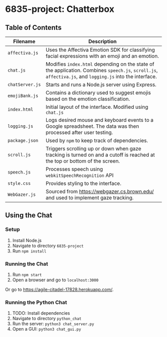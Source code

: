 # 6835-project: Chatterbox

## Table of Contents
| Filename        | Description |
| --------------- | ----------- |
| `affectiva.js`  | Uses the Affectiva Emotion SDK for classifying facial expressions with an emoji and an emotion. |
| `chat.js`       | Modifies `index.html` depending on the state of the application. Combines `speech.js`, `scroll.js`, `affectiva.js`, and `logging.js` into the interface. |
| `chatServer.js` | Starts and runs a Node.js server using Express. |
| `emojiBank.js`  | Contains a dictionary used to suggest emojis based on the emotion classification. |
| `index.html`    | Initial layout of the interface. Modified using `chat.js` |
| `logging.js`    | Logs desired mouse and keyboard events to a Google spreadsheet. The data was then processed after user testing. |
| `package.json`  | Used by `npm` to keep track of dependencies. |
| `scroll.js`     | Triggers scrolling up or down when gaze tracking is turned on and a cutoff is reached at the top or bottom of the screen. |
| `speech.js`     | Processes speech using `webkitSpeechRecognition` API |
| `style.css`     | Provides styling to the interface. |
| `WebGazer.js`   | Sourced from <https://webgazer.cs.brown.edu/> and used to implement gaze tracking.  |


## Using the Chat

### Setup
1. Install Node.js  
2. Navigate to directory `6835-project`
3. Run `npm install`

### Running the Chat
1. Run `npm start`
2. Open a browser and go to `localhost:3000`

Or go to <https://agile-citadel-17828.herokuapp.com/>.


### Running the Python Chat
1. TODO: Install dependencies
2. Navigate to directory `python_chat`
3. Run the server: `python3 chat_server.py`
4. Open a GUI: `python3 chat_gui.py`
